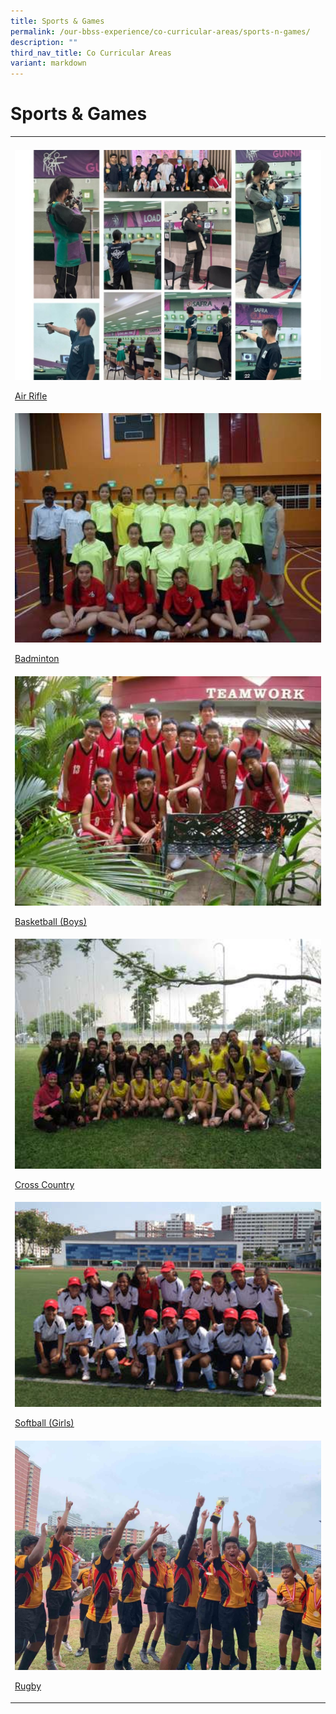 ```yaml
---
title: Sports & Games
permalink: /our-bbss-experience/co-curricular-areas/sports-n-games/
description: ""
third_nav_title: Co Curricular Areas
variant: markdown
---
```

<h1>Sports &amp; Games</h1>
<table style="minWidth: 25px">
<colgroup>
<col>
</colgroup>
<tbody>
<tr>
<td rowspan="1" colspan="1">
<p></p>
</td>
</tr>
<tr>
<td rowspan="1" colspan="1">
<div class="isomer-image-wrapper">
<img style="width: 100%" height="auto" width="100%" src="/images/Our%20BBSS%20Experience/Cca/Sports%20&amp;%20Games/4by3_PHOTO__Shooting.jpg">
</div>
<p><a href="/sports-and-games/air-rifle/" rel="noopener noreferrer nofollow" target="_blank">Air Rifle</a>
</p>
</td>
</tr>
<tr>
<td rowspan="1" colspan="1">
<div class="isomer-image-wrapper">
<img style="width: 100%" height="auto" width="100%" src="/images/Our%20BBSS%20Experience/Cca/Sports%20&amp;%20Games/P1040202.jpg">
</div>
<p><a href="/sports-and-games/badminton/" rel="noopener noreferrer nofollow" target="_blank">Badminton</a>
</p>
</td>
</tr>
<tr>
<td rowspan="1" colspan="1">
<div class="isomer-image-wrapper">
<img style="width: 100%" height="auto" width="100%" src="/images/Our%20BBSS%20Experience/Cca/Sports%20&amp;%20Games/CTeam.jpg">
</div>
<p><a href="/sports-and-games/basketball-boys/" rel="noopener noreferrer nofollow" target="_blank">Basketball (Boys)</a>
</p>
</td>
</tr>
<tr>
<td rowspan="1" colspan="1">
<div class="isomer-image-wrapper">
<img style="width: 100%" height="auto" width="100%" src="/images/Our%20BBSS%20Experience/Cca/Sports%20&amp;%20Games/2013crosscountryteamgroup.jpg">
</div>
<p><a href="/sports-and-games/cross-country/" rel="noopener noreferrer nofollow" target="_blank">Cross Country</a>
</p>
</td>
</tr>
<tr>
<td rowspan="1" colspan="1">
<div class="isomer-image-wrapper">
<img style="width: 100%" height="auto" width="100%" src="/images/Our%20BBSS%20Experience/Cca/Sports%20&amp;%20Games/Softball%20(256x171).jpg">
</div>
<p><a href="/sports-and-games/softball-girls/" rel="noopener noreferrer nofollow" target="_blank">Softball (Girls)</a>
</p>
</td>
</tr>
<tr>
<td rowspan="1" colspan="1">
<div class="isomer-image-wrapper">
<img style="width: 100%" height="auto" width="100%" src="/images/Our%20BBSS%20Experience/Cca/Sports%20&amp;%20Games/file7.jpg">
</div>
<p><a href="/sports-and-games/rugby/" rel="noopener noreferrer nofollow" target="_blank">Rugby</a>
</p>
</td>
</tr>
</tbody>
</table>
<p></p>